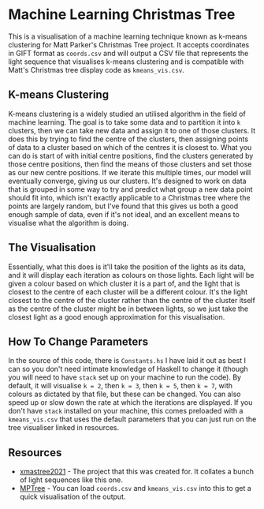 # Machine Learning Christmas Tree
This is a visualisation of a machine learning technique known as k-means clustering
for Matt Parker's Christmas Tree project. It accepts coordinates in GIFT format as `coords.csv`
and will output a CSV file that represents the light sequence that visualises
k-means clustering and is compatible with Matt's Christmas tree display code as `kmeans_vis.csv`.  

## K-means Clustering
K-means clustering is a widely studied an utilised algorithm in the field of
machine learning. The goal is to take some data and to partition it into `k`
clusters, then we can take new data and assign it to one of those clusters. It does
this by trying to find the centre of the clusters, then assigning points of data
to a cluster based on which of the centres it is closest to. What you can do is
start of with initial centre positions, find the clusters generated by those centre
positions, then find the means of those clusters and set those as our new centre
positions. If we iterate this multiple times, our model will eventually converge,
giving us our clusters. It's designed to work on data that is grouped in some way
to try and predict what group a new data point should fit into, which isn't exactly
applicable to a Christmas tree where the points are largely random, but I've found
that this gives us both a good enough sample of data, even if it's not ideal, and
an excellent means to visualise what the algorithm is doing.  

## The Visualisation
Essentially, what this does is it'll take the position of the lights as its data,
and it will display each iteration as colours on those lights. Each light will
be given a colour based on which cluster it is a part of, and the light that is
closest to the centre of each cluster will be a different colour. It's the light
closest to the centre of the cluster rather than the centre of the cluster itself
as the centre of the cluster might be in between lights, so we just take
the closest light as a good enough approximation for this visualisation.  

## How To Change Parameters
In the source of this code, there is `Constants.hs` I have laid it out as best
I can so you don't need intimate knowledge of Haskell to change it (though you
will need to have `stack` set up on your machine to run the code). By default,
it will visualise `k = 2`, then `k = 3`, then `k = 5`, then `k = 7`, with colours as dictated
by that file, but these can be changed. You can also speed up or slow down the rate
at which the iterations are displayed. If you don't have `stack` installed on your
machine, this comes preloaded with a `kmeans_vis.csv` that uses the default parameters
that you can just run on the tree visualiser linked in resources.  

## Resources
- [xmastree2021](https://github.com/standupmaths/xmastree2021) - The project that this was created for. It collates a bunch of light sequences like this one.
- [MPTree](https://santiagodg.github.io/mptree/) - You can load `coords.csv` and `kmeans_vis.csv` into this to get a quick visualisation of the output.
